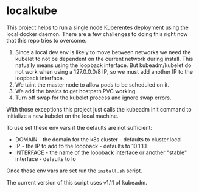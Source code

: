 # localkube

This project helps to run a single node Kuberentes deployment using the local docker daemon.
There are a few challenges to doing this right now that this repo tries to overcome.

1. Since a local dev env is likely to move between networks we need the kubelet to not be dependent on the current network during install. This natually means using the loopback interface. But kubeadm/kubelet do not work when using a 127.0.0.0/8 IP, so we must add another IP to the loopback interface.
2. We taint the master node to allow pods to be scheduled on it.
3. We add the basics to get hostpath PVC working.
4. Turn off swap for the kubelet process and ignore swap errors.

With those exceptions this project just calls the kubeadm init command to initialize a new kubelet on the local machine.

To use set these env vars if the defaults are not sufficient:

* DOMAIN - the domain for the k8s cluster - defaults to cluster.local
* IP - the IP to add to the loopback - defaults to 10.1.1.1
* INTERFACE - the name of the loopback interface or another "stable" interface - defaults to lo

Once those env vars are set run the `install.sh` script.

The current version of this script uses v1.11 of kubeadm.
